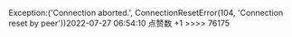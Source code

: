 Exception:('Connection aborted.', ConnectionResetError(104, 'Connection reset by peer'))2022-07-27  06:54:10   点赞数 +1 >>>> 76175
